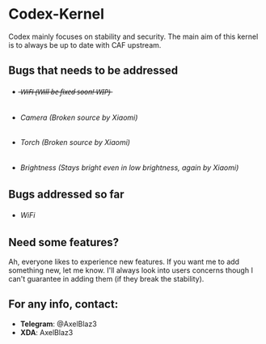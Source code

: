 # Codex-Kernel

Codex mainly focuses on stability and security. The main aim of this kernel is to always be up to date with CAF upstream.  

## Bugs that needs to be addressed
- ######  ̶W̶i̶F̶i̶ ̶(̶W̶i̶l̶l̶ ̶b̶e̶ ̶f̶i̶x̶e̶d̶ ̶s̶o̶o̶n̶!̶ ̶W̶I̶P̶)̶
- ###### Camera (Broken source by Xiaomi)
- ###### Torch (Broken source by Xiaomi)
- ###### Brightness (Stays bright even in low brightness, again by Xiaomi)

## Bugs addressed so far
- ###### WiFi

## Need some features?
Ah, everyone likes to experience new features. If you want me to add something new, let me know. I'll always look into users concerns though I can't guarantee in adding them (if they break the stability).

## For any info, contact: 
- **Telegram**: @AxelBlaz3
- **XDA**: AxelBlaz3
